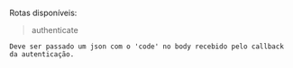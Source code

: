 </br>
Rotas disponíveis:


> authenticate

    Deve ser passado um json com o 'code' no body recebido pelo callback da autenticação.